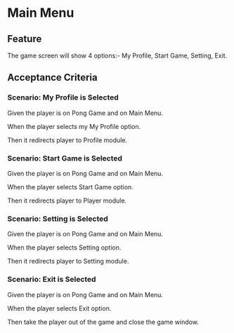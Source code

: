 # Main Menu

## Feature

The game screen will show 4 options:-
My Profile, Start Game, Setting, Exit.

## Acceptance Criteria

### Scenario: My Profile is Selected

Given the player is on Pong Game
and on Main Menu.

When the player selects my My Profile option.

Then it redirects player to Profile module.

### Scenario: Start Game is Selected

Given the player is on Pong Game
and on Main Menu.

When the player selects Start Game option.

Then it redirects player to Player module.

### Scenario: Setting is Selected

Given the player is on Pong Game
and on Main Menu.

When the player selects Setting option.

Then it redirects player to Setting module.

### Scenario: Exit is Selected

Given the player is on Pong Game
and on Main Menu.

When the player selects Exit option.

Then take the player out of the game
and close the game window.
